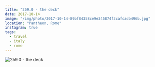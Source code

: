 ```yaml
---
title: "259.0 - the deck"
date: 2017-10-14
image: "/img/photo/2017-10-14-89bf84358ce9e345874f3cafcadb496b.jpg"
location: "Pantheon, Rome"
instagram: true
tags:
  - travel
  - italy
  - rome
---
```


![259.0 - the deck](/img/photo/2017-10-14-89bf84358ce9e345874f3cafcadb496b.jpg)
